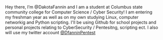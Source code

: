   Hey there, I’m @DakotaFannin and I am a student at Columbus state community college for Computer Science / Cyber Security!
I am entering my freshman year as well as on my own studying Linux, computer networkig and Python scripting.
I'll be using Github for school projects and personal projects relating to CyberSecurity / Pentesitng, scripting ect.
I also will use my twitter account <a href="https://twitter.com/DfanninPentest">@DfanninPentest</a>
